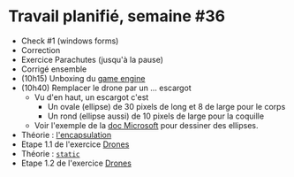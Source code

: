 # Travail planifié, semaine #36

- Check #1 (windows forms)
- Correction 
- Exercice Parachutes (jusqu'à la pause)
- Corrigé ensemble
- (10h15) Unboxing du [game engine](../assets/)
- (10h40) Remplacer le drone par un ... escargot
  - Vu d'en haut, un escargot c'est
    - Un ovale (ellipse) de 30 pixels de long et 8 de large pour le corps
    - Un rond (ellipse aussi) de 10 pixels de large pour la coquille
  - Voir l'exemple de la [doc Microsoft](https://learn.microsoft.com/en-us/dotnet/api/system.drawing.graphics.fillellipse?view=net-8.0) pour dessiner des ellipses.
- Théorie : [l'encapsulation](../supports/Encapsulation.pdf)
- Etape 1.1 de l'exercice [Drones](../exos/Drones/etape01.md)
- Théorie : [`static`](../supports/Statique.pdf)
- Etape 1.2 de l'exercice [Drones](../exos/Drones/etape01.md)
